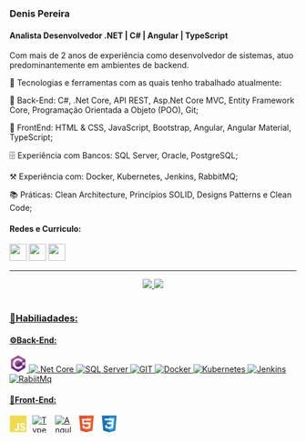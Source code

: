 <h3>Denis Pereira</h3>
<h4>Analista Desenvolvedor .NET | C# | Angular | TypeScript</h4>
<p>
  Com mais de 2 anos de experiência como desenvolvedor de sistemas,
  atuo predominantemente em ambientes de backend.
</p>

📌 Tecnologias e ferramentas com as quais tenho trabalhado atualmente:

🔧 Back-End: C#, .Net Core, API REST, Asp.Net Core MVC, Entity Framework Core, 
Programação Orientada a Objeto (POO), Git;

🎨 FrontEnd: HTML & CSS, JavaScript, Bootstrap, Angular, Angular Material, TypeScript;

🗄️ Experiência com Bancos: SQL Server, Oracle, PostgreSQL;

⚒️ Experiência com: Docker, Kubernetes, Jenkins, RabbitMQ;

📚 Práticas: Clean Architecture, Princípios SOLID, Designs Patterns e Clean Code;
<div>
  <h4>Redes e Curriculo:</h4>
  <a href="mailto:denis.pereira55@outlook.com">
    <img height="30" width="30" src="https://icons.iconarchive.com/icons/dtafalonso/win-10x/512/Email-icon.png" target="_blank"/></a>
  
  <a href="https://www.linkedin.com/in/denis-pereira-dos-reis-264684229">
    <img height="30" width="30" src="https://static-00.iconduck.com/assets.00/linkedin-icon-1024x1024-net2o24e.png" target="_blank"/></a>
  
  <a href="https://www.canva.com/design/DAFsIKUzMQQ/UDZZ1lltu0o84RMeJ3zMtQ/view?utm_content=DAFsIKUzMQQ&utm_campaign=designshare&utm_medium=link&utm_source=publishsharelink">
    <img height="30" width="30" src="https://cdn-icons-png.flaticon.com/512/3968/3968611.png" target="_blank"
  /></a>
</div>


<!--Dashboard GitHub -->
<hr />
<div align="center">
  <a href="https://github.com/denis818">
  <img height="180em" src="https://github-readme-stats.vercel.app/api?username=denis818&show_icons=true&theme=dracula&include_all_commits=true&count_private=true"/>
  <img height="180em" src="https://github-readme-stats.vercel.app/api/top-langs/?username=denis818&layout=compact&langs_count=7&theme=dracula"/>
</div>
<!--End-->

<!--FERRAMENTAS-->

<!--Title -->
</br>
<h3>🚀Habiliadades: </h3>
<!--End-->
<!-- Back-End Technologies -->
<h4>⚙️Back-End:</h4>
<div>
  <!-- C# -->
  <img title="C#" alt="C#" height="30" width="30" src="https://raw.githubusercontent.com/devicons/devicon/master/icons/csharp/csharp-original.svg">
  <!--.Net Core -->
  <img title=".Net Core" alt=".Net Core" height="30" width="30" src="https://upload.wikimedia.org/wikipedia/commons/thumb/e/ee/.NET_Core_Logo.svg/1200px-.NET_Core_Logo.svg.png">
  <!-- SQL Server -->
  <img title="SQL Server" alt="SQL Server" height="30" width="30" src="https://i.pinimg.com/originals/00/47/41/004741d0cd8e7face0e44392387ac18c.png">
  <!-- GIT -->
  <img title="GIT" alt="GIT" height="30" width="30" src="https://git-scm.com/images/logos/downloads/Git-Icon-1788C.png">
  <!-- Docker -->
  <img title="Docker" alt="Docker" height="30" width="30" src="https://cdn-icons-png.flaticon.com/512/919/919853.png">
  <!--Kuberntes-->
  <img title="Kubernetes" alt="Kubernetes" height="30" width="30" src="https://static-00.iconduck.com/assets.00/kubernetes-icon-2048x1995-r1q3f8n7.png">
  <!-- Jenkins -->
  <img title="Jenkins" alt="Jenkins" height="30" width="30" src="https://cdn.icon-icons.com/icons2/2699/PNG/512/jenkins_logo_icon_170552.png">
  <!-- RabiitMq -->
  <img title="RabiitMq" alt="RabiitMq" height="30" width="30" src="https://static-00.iconduck.com/assets.00/rabbitmq-icon-484x512-s9lfaapn.png">
</div>

<h4>🎨Front-End:</h4>
<div style="display: flex; align-items: center; gap: 10px;">
  <!-- JavaScript -->
  <img title="JavaScript" alt="Js" height="30" width="30" src="https://raw.githubusercontent.com/devicons/devicon/master/icons/javascript/javascript-plain.svg">
  <!-- TypeScript -->
  <img title="TypeScript" alt="TypeScript" height="30" width="30" src="https://cdn-icons-png.flaticon.com/512/5968/5968381.png">
  <!-- Angular -->
  <img title="Angular" alt="Angular" height="30" width="30" src="https://brandslogos.com/wp-content/uploads/images/large/angular-icon-logo.png">
  <!-- HTML -->
  <img title="HTML" alt="HTML" height="30" width="30" src="https://raw.githubusercontent.com/devicons/devicon/master/icons/html5/html5-original.svg">
  <!-- CSS -->
  <img title="CSS" alt="CSS" height="30" width="30" src="https://raw.githubusercontent.com/devicons/devicon/master/icons/css3/css3-original.svg">
</div>
